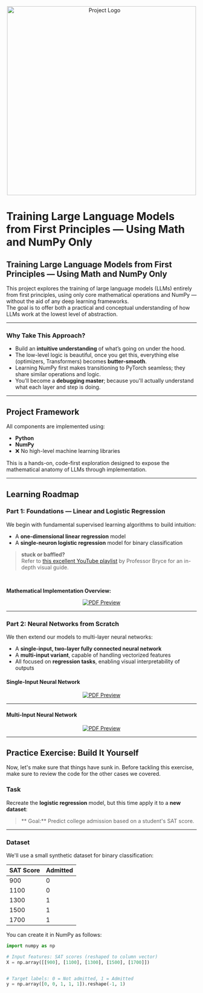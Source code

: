 <div align="center">
  <img src="Screenshot_23-6-2025_191349_imgflip.com.jpeg" alt="Project Logo" width="500">
</div>

# Training Large Language Models from First Principles — Using Math and NumPy Only






## Training Large Language Models from First Principles — Using Math and NumPy Only

This project explores the training of large language models (LLMs) entirely from first principles, using only core mathematical operations and NumPy — without the aid of any deep learning frameworks.  
The goal is to offer both a practical and conceptual understanding of how LLMs work at the lowest level of abstraction.

---

###  Why Take This Approach?

- Build an **intuitive understanding** of what’s going on under the hood.  
- The low-level logic is beautiful, once you get this, everything else (optimizers, Transformers) becomes **butter-smooth**.
- Learning NumPy first makes transitioning to PyTorch seamless; they share similar operations and logic.
- You’ll become a **debugging master**; because you'll actually understand what each layer and step is doing.
---

##  Project Framework

All components are implemented using:
- **Python**
- **NumPy**
- ❌ No high-level machine learning libraries

This is a hands-on, code-first exploration designed to expose the mathematical anatomy of LLMs through implementation.

---

##  Learning Roadmap

###  Part 1: Foundations — Linear and Logistic Regression

We begin with fundamental supervised learning algorithms to build intuition:
- A **one-dimensional linear regression** model  
- A **single-neuron logistic regression** model for binary classification

>  **stuck or baffled?**  
> Refer to [this excellent YouTube playlist](https://youtube.com/playlist?list=PLeM4O8deP8GO3vIx_9eboO9tVpUKHYqRg&si=_qPsNeX3TuMZS9sf) by Professor Bryce for an in-depth visual guide.

<br>

**Mathematical Implementation Overview:**
<p align="center">
  <a href="brouillion.pdf">
    <img src="prev.jpeg" alt="PDF Preview">
  </a>
</p>


---

###  Part 2: Neural Networks from Scratch

We then extend our models to multi-layer neural networks:
- A **single-input, two-layer fully connected neural network**
- A **multi-input variant**, capable of handling vectorized features
- All focused on **regression tasks**, enabling visual interpretability of outputs


#### Single-Input Neural Network

<p align="center">
  <a href="Meium.pdf">
    <img src="prev_2.jpeg" alt="PDF Preview">
  </a>
</p>

---

#### Multi-Input Neural Network



<p align="center">
  <a href="paper.pdf">
    <img src="preview.jpeg" alt="PDF Preview">
  </a>
</p>



---


## Practice Exercise: Build It Yourself

Now, let's make sure that things have sunk in. Before tackling this exercise, make sure to review the code for the other cases we covered.

### Task

Recreate the **logistic regression** model, but this time apply it to a **new dataset**:

> ** Goal:** Predict college admission based on a student's SAT score.

---

###  Dataset

We'll use a small synthetic dataset for binary classification:

| SAT Score | Admitted |
|-----------|----------|
| 900       | 0        |
| 1100      | 0        |
| 1300      | 1        |
| 1500      | 1        |
| 1700      | 1        |

You can create it in NumPy as follows:

```python
import numpy as np

# Input features: SAT scores (reshaped to column vector)
X = np.array([[900], [1100], [1300], [1500], [1700]])


# Target labels: 0 = Not admitted, 1 = Admitted
y = np.array([0, 0, 1, 1, 1]).reshape(-1, 1)

